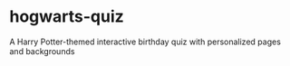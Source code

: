 # hogwarts-quiz
A Harry Potter-themed interactive birthday quiz with personalized pages and backgrounds

